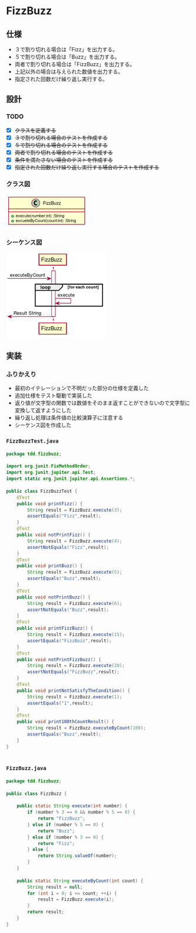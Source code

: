   
  
# FizzBuzz
  
## 仕様
  
+ ３で割り切れる場合は「Fizz」を出力する。
+ ５で割り切れる場合は「Buzz」を出力する。
+ 両者で割り切れる場合は「FizzBuzz」を出力する。
+ 上記以外の場合は与えられた数値を出力する。
+ 指定された回数だけ繰り返し実行する。
  
## 設計
  
### TODO
  
+ [x] ~~クラスを定義する~~
+ [x] ~~３で割り切れる場合のテストを作成する~~
+ [x] ~~５で割り切れる場合のテストを作成する~~
+ [x] ~~両者で割り切れる場合のテストを作成する~~
+ [x] ~~条件を満たさない場合のテストを作成する~~
+ [x] ~~指定された回数だけ繰り返し実行する場合のテストを作成する~~
  
### クラス図
  

![](./assets/e8d064149b1f1533be1aa0a12f272e560.png?0.7396972910145652)  
### シーケンス図
  

![](./assets/e8d064149b1f1533be1aa0a12f272e561.png?0.06619188803150022)  
  
## 実装
  
### ふりかえり
  
+ 最初のイテレーションで不明だった部分の仕様を定義した
+ 追加仕様をテスト駆動で実装した
+ 返り値が文字型の関数では数値をそのまま返すことができないので文字型に変換して返すようにした
+ 繰り返し処理は条件値の比較演算子に注意する
+ シーケンス図を作成した
  
### `FizzBuzzTest.java`
  
```java
package tdd.fizzbuzz;
  
import org.junit.FixMethodOrder;
import org.junit.jupiter.api.Test;
import static org.junit.jupiter.api.Assertions.*;
  
public class FizzBuzzTest {
    @Test
    public void printFizz() {
        String result = FizzBuzz.execute(3);
        assertEquals("Fizz",result);
    }
    @Test
    public void notPrintFizz() {
        String result = FizzBuzz.execute(4);
        assertNotEquals("Fizz",result);
    }
    @Test
    public void printBuzz() {
        String result = FizzBuzz.execute(5);
        assertEquals("Buzz",result);
    }
    @Test
    public void notPrintBuzz() {
        String result = FizzBuzz.execute(6);
        assertNotEquals("Buzz",result);
    }
    @Test
    public void printFizzBuzz() {
        String result = FizzBuzz.execute(15);
        assertEquals("FizzBuzz",result);
    }
    @Test
    public void notPrintFizzBuzz() {
        String result = FizzBuzz.execute(20);
        assertNotEquals("FizzBuzz",result);
    }
    @Test
    public void printNotSatisfyTheCondition() {
        String result = FizzBuzz.execute(1);
        assertEquals("1",result);
    }
    @Test
    public void print100thCountResult() {
        String result = FizzBuzz.executeByCount(100);
        assertEquals("Buzz",result);
    }
}
  
```  
### `FizzBuzz.java`
  
```java
package tdd.fizzbuzz;
  
public class FizzBuzz {
  
    public static String execute(int number) {
        if (number % 3 == 0 && number % 5 == 0) {
            return "FizzBuzz";
        } else if (number % 5 == 0) {
            return "Buzz";
        } else if (number % 3 == 0) {
            return "Fizz";
        } else {
            return String.valueOf(number);
        }
    }
  
    public static String executeByCount(int count) {
        String result = null;
        for (int i = 0; i <= count; ++i) {
            result = FizzBuzz.execute(i);
        }
        return result;
    }
}
  
```  
  
  